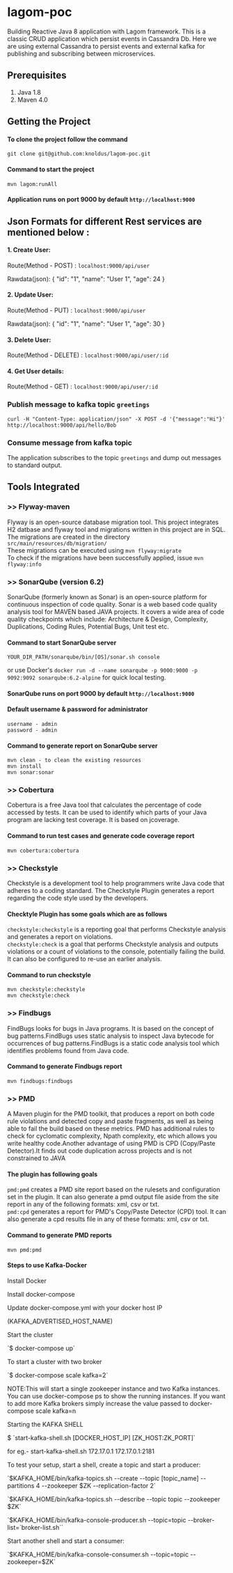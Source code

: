 # lagom-poc

Building Reactive Java 8 application with Lagom framework. This is a classic CRUD application which persist events in Cassandra Db. Here we are using external Cassandra to persist events and external kafka for publishing and subscribing between microservices.

## Prerequisites
1. Java 1.8
2. Maven 4.0

## Getting the Project
#### To clone the project follow the command
`git clone git@github.com:knoldus/lagom-poc.git`

#### Command to start the project
`mvn lagom:runAll`

#### Application runs on port 9000 by default  `http://localhost:9000`

## Json Formats for different Rest services are mentioned below :

#### 1. Create User:

Route(Method - POST) : `localhost:9000/api/user`

Rawdata(json): 
    {
	"id": "1",
	"name": "User 1",
	"age": 24
    }


#### 2. Update User:

Route(Method - PUT) : `localhost:9000/api/user`

Rawdata(json): 
    {
	"id": "1",
	"name": "User 1",
	"age": 30
    }
    

#### 3. Delete User:

Route(Method - DELETE) : `localhost:9000/api/user/:id`
    

#### 4. Get User details:

Route(Method - GET) : `localhost:9000/api/user/:id`

### Publish message to kafka topic `greetings`
`curl -H "Content-Type: application/json" -X POST -d '{"message":"Hi"}' http://localhost:9000/api/hello/Bob`

### Consume message from kafka topic
The application subscribes to the topic `greetings` and dump out messages to standard output.

## Tools Integrated

### >> Flyway-maven
Flyway is an open-source database migration tool. This project integrates H2 datbase and flyway tool and migrations written in this project are in SQL.</br>
The migrations are created in the directory `src/main/resources/db/migration/`</br>
These migrations can be executed using `mvn flyway:migrate`</br>
To check if the migrations have been successfully applied, issue `mvn flyway:info`</br>

### >> SonarQube (version 6.2)
SonarQube (formerly known as Sonar) is an open-source platform for continuous inspection of code quality. Sonar is a web based code quality analysis tool for MAVEN based JAVA projects. It covers a wide area of code quality checkpoints which include: Architecture & Design, Complexity, Duplications, Coding Rules, Potential Bugs, Unit test etc.

#### Command to start SonarQube server
`YOUR_DIR_PATH/sonarqube/bin/[OS]/sonar.sh console`

or use Docker's `docker run -d --name sonarqube -p 9000:9000 -p 9092:9092 sonarqube:6.2-alpine` for quick local testing.

#### SonarQube runs on port 9000 by default  `http://localhost:9000`

#### Default username & password for administrator
`username - admin`</br>
`password - admin`

#### Command to generate report on SonarQube server
`mvn clean - to clean the existing resources`</br>
`mvn install`</br>
`mvn sonar:sonar`

### >> Cobertura
Cobertura is a free Java tool that calculates the percentage of code accessed by tests. It can be used to identify which parts of your Java program are lacking test coverage. It is based on jcoverage.

#### Command to run test cases and generate code coverage report
`mvn cobertura:cobertura`

### >> Checkstyle
Checkstyle is a development tool to help programmers write Java code that adheres to a coding standard. The Checkstyle Plugin generates a report regarding the code style used by the developers.

#### Checktyle Plugin has some goals which are as follows
`checkstyle:checkstyle` is a reporting goal that performs Checkstyle analysis and generates a report on violations.<br>
`checkstyle:check` is a goal that performs Checkstyle analysis and outputs violations or a count of violations to the console, potentially failing the build. It can also be configured to re-use an earlier analysis.

#### Command to run checkstyle
`mvn checkstyle:checkstyle`<br>
`mvn checkstyle:check`

### >> Findbugs
FindBugs looks for bugs in Java programs. It is based on the concept of bug patterns.FindBugs uses static analysis to inspect Java bytecode for occurrences of bug patterns.FindBugs is a static code analysis tool which identifies problems found from Java code.

#### Command to generate Findbugs report
`mvn findbugs:findbugs`

### >> PMD
A Maven plugin for the PMD toolkit, that produces a report on both code rule violations and detected copy and paste fragments, as well as being able to fail the build based on these metrics.
PMD has additional rules to check for cyclomatic complexity, Npath complexity, etc which allows you write healthy code.Another advantage of using PMD is CPD (Copy/Paste Detector).It finds out code duplication across projects and is not constrained to JAVA

#### The plugin has following goals
`pmd:pmd` creates a PMD site report based on the rulesets and configuration set in the plugin. It can also generate a pmd output file aside from the site report in any of the following formats: xml, csv or txt. <br>
`pmd:cpd` generates a report for PMD's Copy/Paste Detector (CPD) tool. It can also generate a cpd results file in any of these formats: xml, csv or txt.

#### Command to generate PMD reports
`mvn pmd:pmd`

#### Steps to use Kafka-Docker
Install Docker
<p>Install docker-compose</p>
<p>Update docker-compose.yml with your docker host IP</p>
(KAFKA_ADVERTISED_HOST_NAME)
<p>Start the cluster</p>
  <p>`$ docker-compose up`</p>
<p>To start a cluster with two broker</p>
  <p>`$ docker-compose scale kafka=2`</p>
<p>NOTE:This will start a single zookeeper instance and two Kafka instances. You can use docker-compose ps to show the running instances. If you want to add more Kafka brokers simply increase the value passed to docker-compose scale kafka=n</p>
<p>Starting the KAFKA SHELL</p>
   <p>$ `start-kafka-shell.sh [DOCKER_HOST_IP] [ZK_HOST:ZK_PORT]`</p>
   <p>for eg.- start-kafka-shell.sh 172.17.0.1 172.17.0.1:2181</p>
<p>To test your setup, start a shell, create a topic and start a producer:</p>
   <p>`$KAFKA_HOME/bin/kafka-topics.sh --create --topic [topic_name] --partitions 4 --zookeeper $ZK --replication-factor 2`</p>
<p>`$KAFKA_HOME/bin/kafka-topics.sh --describe --topic topic --zookeeper $ZK`</p>
<p>`$KAFKA_HOME/bin/kafka-console-producer.sh --topic=topic --broker-list=`broker-list.sh``</p>
<p> Start another shell and start a consumer:</p>
<p>`$KAFKA_HOME/bin/kafka-console-consumer.sh --topic=topic --zookeeper=$ZK`</p>

